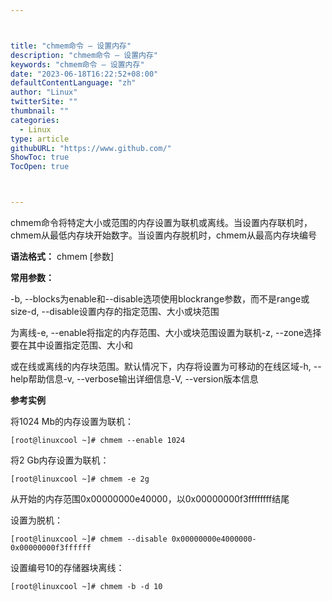 ```yaml
---



title: "chmem命令 – 设置内存"
description: "chmem命令 – 设置内存"
keywords: "chmem命令 – 设置内存"
date: "2023-06-18T16:22:52+08:00"
defaultContentLanguage: "zh"
author: "Linux"
twitterSite: ""
thumbnail: ""
categories:
  - Linux
type: article
githubURL: "https://www.github.com/"
ShowToc: true
TocOpen: true



---
```


chmem命令将特定大小或范围的内存设置为联机或离线。当设置内存联机时，chmem从最低内存块开始数字。当设置内存脱机时，chmem从最高内存块编号

**语法格式：** chmem [参数]

**常用参数：**

-b, --blocks为enable和--disable选项使用blockrange参数，而不是range或size-d, --disable设置内存的指定范围、大小或块范围

为离线-e, --enable将指定的内存范围、大小或块范围设置为联机-z, --zone选择要在其中设置指定范围、大小和

或在线或离线的内存块范围。默认情况下，内存将设置为可移动的在线区域-h, --help帮助信息-v, --verbose输出详细信息-V, --version版本信息

**参考实例**

将1024 Mb的内存设置为联机：

```
[root@linuxcool ~]# chmem --enable 1024
```

将2 Gb内存设置为联机：

```
[root@linuxcool ~]# chmem -e 2g
```

从开始的内存范围0x00000000e40000，以0x00000000f3ffffffff结尾

设置为脱机：

```
[root@linuxcool ~]# chmem --disable 0x00000000e4000000-0x00000000f3ffffff
```

设置编号10的存储器块离线：

```
[root@linuxcool ~]# chmem -b -d 10
```